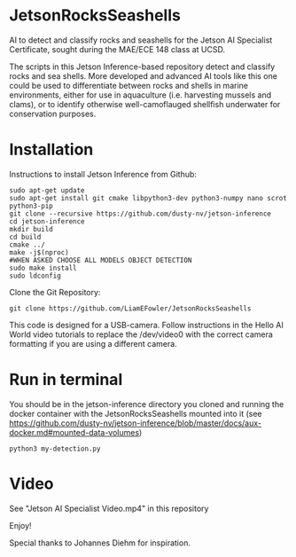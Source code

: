 # JetsonRocksSeashells
AI to detect and classify rocks and seashells for the Jetson AI Specialist Certificate, sought during the MAE/ECE 148 class at UCSD.

The scripts in this Jetson Inference-based repository detect and classify rocks and sea shells. More developed and advanced AI tools like this one could be used to differentiate between rocks and shells in marine environments, either for use in aquaculture (i.e. harvesting mussels and clams), or to identify otherwise well-camoflauged shellfish underwater for conservation purposes.

# Installation
Instructions to install Jetson Inference from Github:

```
sudo apt-get update
sudo apt-get install git cmake libpython3-dev python3-numpy nano scrot python3-pip
git clone --recursive https://github.com/dusty-nv/jetson-inference
cd jetson-inference
mkdir build
cd build
cmake ../
make -j$(nproc)
#WHEN ASKED CHOOSE ALL MODELS OBJECT DETECTION
sudo make install
sudo ldconfig
```

Clone the Git Repository:

```
git clone https://github.com/LiamEFowler/JetsonRocksSeashells
```

This code is designed for a USB-camera. Follow instructions in the Hello AI World video tutorials to replace the /dev/video0 with the correct camera formatting if you are using a different camera.

# Run in terminal
You should be in the jetson-inference directory you cloned and running the docker container with the JetsonRocksSeashells mounted into it (see https://github.com/dusty-nv/jetson-inference/blob/master/docs/aux-docker.md#mounted-data-volumes)
```
python3 my-detection.py
```
# Video
See "Jetson AI Specialist Video.mp4" in this repository

Enjoy!

Special thanks to Johannes Diehm for inspiration.
